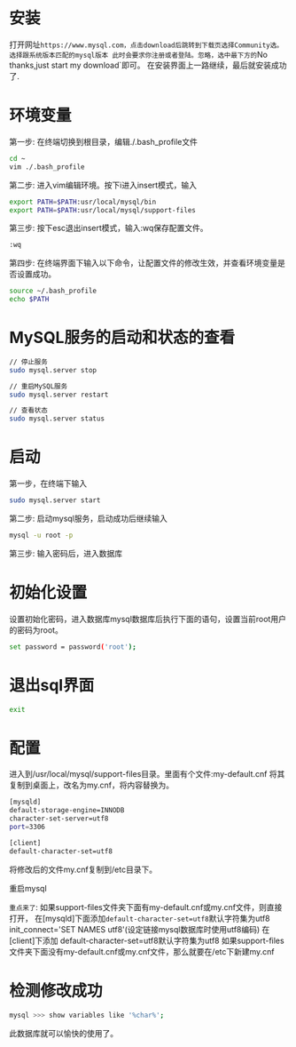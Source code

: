 # 安装
打开网址`https://www.mysql.com，点击download后跳转到下载页选择Community选。
选择跟系统版本匹配的mysql版本
此时会要求你注册或者登陆。忽略，选中最下方的`No thanks,just start my download`即可。
在安装界面上一路继续，最后就安装成功了.

# 环境变量
第一步: 在终端切换到根目录，编辑./.bash_profile文件
```sh
cd ~
vim ./.bash_profile
```

第二步: 进入vim编辑环境。按下i进入insert模式，输入
```sh
export PATH=$PATH:usr/local/mysql/bin
export PATH=$PATH:usr/local/mysql/support-files
```

第三步: 按下esc退出insert模式，输入:wq保存配置文件。
```sh
:wq
```

第四步: 在终端界面下输入以下命令，让配置文件的修改生效，并查看环境变量是否设置成功。
```sh
source ~/.bash_profile
echo $PATH
```

# MySQL服务的启动和状态的查看
```sh
// 停止服务
sudo mysql.server stop

// 重启MySQL服务
sudo mysql.server restart

// 查看状态
sudo mysql.server status
```

# 启动
第一步，在终端下输入
```sh
sudo mysql.server start
```

第二步: 启动mysql服务，启动成功后继续输入
```sh
mysql -u root -p
```

第三步: 输入密码后，进入数据库

# 初始化设置
设置初始化密码，进入数据库mysql数据库后执行下面的语句，设置当前root用户的密码为root。
```sh
set password = password('root');
```

# 退出sql界面
```sh
exit
```

# 配置
进入到/usr/local/mysql/support-files目录。里面有个文件:my-default.cnf
将其复制到桌面上，改名为my.cnf，将内容替换为。
```sh
[mysqld]
default-storage-engine=INNODB
character-set-server=utf8
port=3306

[client]
default-character-set=utf8
```
将修改后的文件my.cnf复制到/etc目录下。

重启mysql

`重点来了`:
如果support-files文件夹下面有my-default.cnf或my.cnf文件，则直接打开，
在[mysqld]下面添加`default-character-set=utf8`默认字符集为utf8
init_connect='SET NAMES utf8'(设定链接mysql数据库时使用utf8编码)
在[client]下添加
default-character-set=utf8默认字符集为utf8
如果support-files文件夹下面没有my-default.cnf或my.cnf文件，那么就要在/etc下新建my.cnf

# 检测修改成功
```sh
mysql >>> show variables like '%char%';
```
此数据库就可以愉快的使用了。